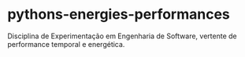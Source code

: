 # pythons-energies-performances
Disciplina de Experimentação em Engenharia de Software, vertente de performance temporal e energética.

